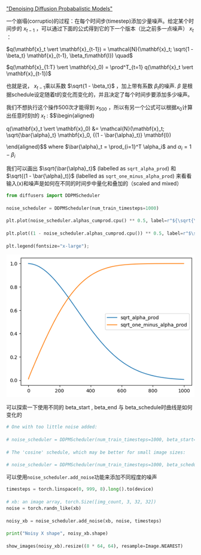 ["Denoising Diffusion Probabalistic Models"](https://arxiv.org/abs/2006.11239)

一个崩塌(corruptio)的过程：在每个时间步(timestep)添加少量噪声。给定某个时间步的 $x_{t-1}$ ，可以通过下面的公式得到它的下一个版本（比之前多一点噪声） $x_t$ ：

$q(\mathbf{x}_t \vert \mathbf{x}_{t-1}) = \mathcal{N}(\mathbf{x}_t; \sqrt{1 - \beta_t} \mathbf{x}_{t-1}, \beta_t\mathbf{I}) \quad$

$q(\mathbf{x}_{1:T} \vert \mathbf{x}_0) = \prod^T_{t=1} q(\mathbf{x}_t \vert \mathbf{x}_{t-1})$

也就是说， $x_{t-1}$乘以系数 $\sqrt{1 - \beta_t}$ ，加上带有系数 $\beta_t$的噪声.  $\beta$ 是根据schedule设定随着t的变化而变化的，并且决定了每个时间步要添加多少噪声。

我们不想执行这个操作500次才能得到 $x_{500}$ ，所以有另一个公式可以根据$x_0$计算出任意时刻t的 $x_t$ : 
$$\begin{aligned}

q(\mathbf{x}_t \vert \mathbf{x}_0) &= \mathcal{N}(\mathbf{x}_t; \sqrt{\bar{\alpha}_t} \mathbf{x}_0, {(1 - \bar{\alpha}_t)} \mathbf{I})

\end{aligned}$$ where $\bar{\alpha}_t = \prod_{i=1}^T \alpha_i$ and $\alpha_i = 1-\beta_i$


我们可以画出 $\sqrt{\bar{\alpha}_t}$ (labelled as `sqrt_alpha_prod`) 和$\sqrt{(1 - \bar{\alpha}_t)}$ (labelled as `sqrt_one_minus_alpha_prod`) 来看看输入(x)和噪声是如何在不同的时间步中量化和叠加的（scaled and mixed）

```python
from diffusers import DDPMScheduler

noise_scheduler = DDPMScheduler(num_train_timesteps=1000)

plt.plot(noise_scheduler.alphas_cumprod.cpu() ** 0.5, label=r"${\sqrt{\bar{\alpha}_t}}$")

plt.plot((1 - noise_scheduler.alphas_cumprod.cpu()) ** 0.5, label=r"$\sqrt{(1 - \bar{\alpha}_t)}$")

plt.legend(fontsize="x-large");
```

![](img/Pasted%20image%2020230115213343.png)

可以探索一下使用不同的 beta_start , beta_end 与 beta_schedule时曲线是如何变化的

```python
# One with too little noise added:

# noise_scheduler = DDPMScheduler(num_train_timesteps=1000, beta_start=0.001, beta_end=0.004)

# The 'cosine' schedule, which may be better for small image sizes:

# noise_scheduler = DDPMScheduler(num_train_timesteps=1000, beta_schedule='squaredcos_cap_v2')
```

可以使用`noise_scheduler.add_noise`功能来添加不同程度的噪声

```python
timesteps = torch.linspace(0, 999, 8).long().to(device)

# xb: an image array, torch.Size([img_count, 3, 32, 32])
noise = torch.randn_like(xb)

noisy_xb = noise_scheduler.add_noise(xb, noise, timesteps)

print("Noisy X shape", noisy_xb.shape)

show_images(noisy_xb).resize((8 * 64, 64), resample=Image.NEAREST)
```

